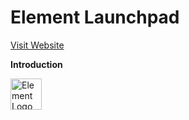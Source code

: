  # Element Launchpad 

 [Visit Website](https://element-final-xi.vercel.app/ "Element Launchpad Website")



**Introduction**  

<img src="https://element-final-xi.vercel.app/static/media/logo.1bde0fae.png" alt="Element Logo" width="50"/>
